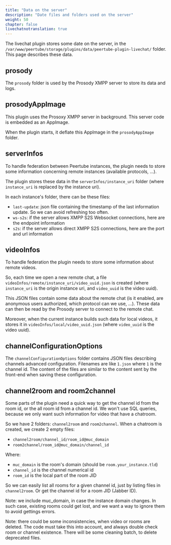 ```yaml
---
title: "Data on the server"
description: "Date files and folders used on the server"
weight: 50
chapter: false
livechatnotranslation: true
---
```


The livechat plugin stores some date on the server,
in the `/var/www/peertube/storage/plugins/data/peertube-plugin-livechat/` folder.
This page describes these data.

## prosody

The `prosody` folder is used by the Prosody XMPP server to store its data and logs.

## prosodyAppImage

This plugin uses the Prosoxy XMPP server in background.
This server code is embedded as an AppImage.

When the plugin starts, it deflate this AppImage in the `prosodyAppImage` folder.

## serverInfos

To handle federation between Peertube instances, the plugin needs to store some
information concerning remote instances (available protocols, ...).

The plugin stores these data in the `serverInfos/instance_uri` folder
(where `instance_uri` is replaced by the instance uri).

In each instance's folder, there can be these files:

* `last-update`: json file containing the timestamp of the last information update. So we can avoid refreshing too often.
* `ws-s2s`: if the server allows XMPP S2S Websocket connections, here are the endpoint information
* `s2s`: if the server allows direct XMPP S2S connections, here are the port and url information

## videoInfos

To handle federation the plugin needs to store some information about remote videos.

So, each time we open a new remote chat, a file `videoInfos/remote/instance_uri/video_uuid.json` is created
(where `instance_uri` is the origin instance uri, and `video_uuid` is the video uuid).

This JSON files contain some data about the remote chat (is it enabled, are anonymous users authorized,
which protocol can we use, ...).
These data can then be read by the Prosody server to connect to the remote chat.

Moreover, when the current instance builds such data for local videos,
it stores it in `videoInfos/local/video_uuid.json` (where `video_uuid` is the video uuid).

## channelConfigurationOptions

The `channelConfigurationOptions` folder contains JSON files describing channels advanced configuration.
Filenames are like `1.json` where `1` is the channel id.
The content of the files are similar to the content sent by the front-end when saving these configuration.

## channel2room and room2channel

Some parts of the plugin need a quick way to get the channel id from the room id, or the all room id from a channel id.
We won't use SQL queries, because we only want such information for video that have a chatroom.

So we have 2 folders: `channel2room` and `room2channel`.
When a chatroom is created, we create 2 empty files:

* `channel2room/channel_id/room_id@muc_domain`
* `room2channel/room_id@muc_domain/channel_id`

Where:

* `muc_domain` is the room's domain (should be `room.your_instance.tld`)
* `channel_id` is the channel numerical id
* `room_id` is the local part of the room JID

So we can easily list all rooms for a given channel id, just by listing files in `channel2room`.
Or get the channel id for a room JID (Jabber ID).

Note: we include muc_domain, in case the instance domain changes. In such case, existing rooms
could get lost, and we want a way to ignore them to avoid gettings errors.

Note: there could be some inconsistencies, when video or rooms are deleted.
The code must take this into account, and always double check room or channel existence.
There will be some cleaning batch, to delete deprecated files.
